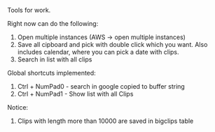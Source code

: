 Tools for work.

Right now can do the following:

 1. Open multiple instances (AWS -> open multiple instances)
 2. Save all cipboard and pick with double click which you want. Also includes calendar, where you can pick a date with clips.
 3. Search in list with all clips

Global shortcuts implemented:

 1. Ctrl + NumPad0 - search in google copied to buffer string
 2. Ctrl + NumPad1 - Show list with all Clips


Notice:
 1. Clips with length more than 10000 are saved in bigclips table